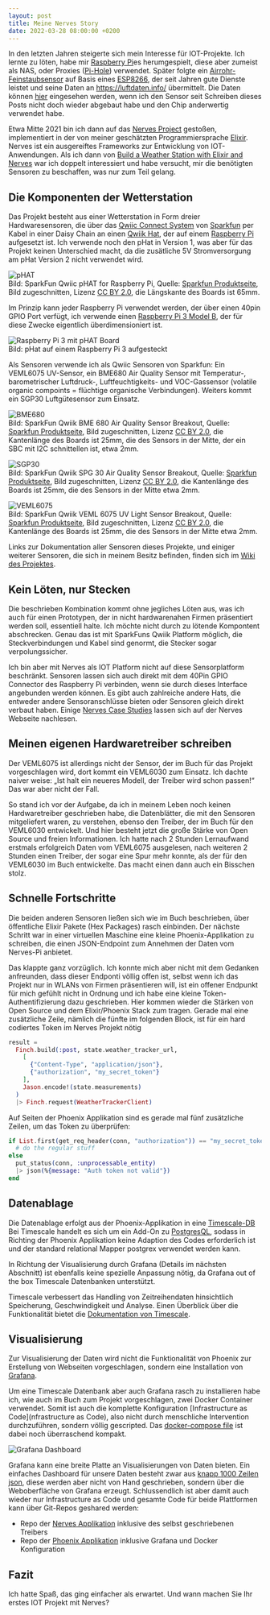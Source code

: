 ```yaml
---
layout: post
title: Meine Nerves Story
date: 2022-03-28 08:00:00 +0200
---
```


In den letzten Jahren steigerte sich mein Interesse für IOT-Projekte. Ich lernte zu löten,
habe mir [Raspberry Pi](https://www.raspberrypi.org/)es herumgespielt, diese aber zumeist als NAS,
oder Proxies ([Pi-Hole](https://pi-hole.net/)) verwendet.
Später folgte ein [Airrohr-Feinstaubsensor]((https://sensor.community/de/sensors/airrohr/))
auf Basis eines [ESP8266](http://esp8266.net/), der seit Jahren gute Dienste leistet und seine Daten
an <https://luftdaten.info/> übermittelt.
Die Daten können [hier](http://deutschland.maps.sensor.community/#14/48.2265/16.4151) eingesehen werden,
wenn ich den Sensor seit Schreiben dieses Posts nicht doch wieder abgebaut habe und den Chip
anderwertig verwendet habe.

Etwa Mitte 2021 bin ich dann auf das [Nerves Project](https://www.nerves-project.org/)
gestoßen, implementiert in der von meiner geschätzten Programmiersprache
[Elixir](https://elixir-lang.org/). Nerves ist ein ausgereiftes Frameworks zur Entwicklung von IOT-Anwendungen.
Als ich dann von
[Build a Weather Station with Elixir and Nerves](https://pragprog.com/titles/passweather/build-a-weather-station-with-elixir-and-nerves/)
war ich doppelt interessiert und habe versucht, mir die benötigten Sensoren zu beschaffen, was nur
zum Teil gelang.

## Die Komponenten der Wetterstation

Das Projekt besteht aus einer Wetterstation in Form dreier Hardwaresensoren, die über das
[Qwiic Connect System](https://www.sparkfun.com/qwiic) von [Sparkfun](https://www.sparkfun.com/)
per Kabel in einer Daisy Chain an einen
[Qwiik Hat](https://www.sparkfun.com/products/retired/15351), der
auf einem [Raspberry Pi](https://www.raspberrypi.org/) aufgesetzt ist. Ich verwende noch den pHat in
Version 1, was aber für das Projekt keinen Unterschied macht, da die zusätliche 5V Stromversorgung am
pHat Version 2 nicht verwendet wird.

![pHAT](/img/nerves/phat.jpg)<br/>
Bild: SparkFun Qwiic pHAT for Raspberry Pi, Quelle: [Sparkfun Produktseite](https://www.sparkfun.com/products/retired/15351),
Bild zugeschnitten, Lizenz [CC BY 2.0](https://creativecommons.org/licenses/by/2.0/), die Längskante
des Boards ist 65mm.

Im Prinzip kann jeder Raspberry Pi verwendet werden, der über einen 40pin GPIO Port verfügt,
ich verwende einen [Raspberry Pi 3 Model B](https://www.raspberrypi.com/products/raspberry-pi-3-model-b/),
der für diese Zwecke eigentlich überdimensioniert ist.

![Raspberry Pi 3 mit pHAT Board](/img/nerves/pi+phat.jpg)<br/>
Bild: pHat auf einem Raspberry Pi 3 aufgesteckt

Als Sensoren verwende ich als Qwiic Sensoren von Sparkfun: Ein VEML6075 UV-Sensor,
ein BME680 Air Quality Sensor mit Temperatur-, barometrischer Luftdruck-, Luftfeuchtigkeits- und
VOC-Gassensor (volatile organic compoints = flüchtige organische Verbindungen). Weiters kommt ein SGP30
Luftgütesensor zum Einsatz.

![BME680](/img/nerves/bme680.jpg)<br/>
Bild: SparkFun Qwiik BME 680 Air Quality Sensor Breakout, Quelle: [Sparkfun Produktseite](https://www.sparkfun.com/products/16466),
Bild zugeschnitten, Lizenz [CC BY 2.0](https://creativecommons.org/licenses/by/2.0/), die Kantenlänge
des Boards ist 25mm, die des Sensors in der Mitte, der ein SBC mit I2C schnittellen ist, etwa 2mm.

![SGP30](/img/nerves/sgp30.jpg)<br/>
Bild: SparkFun Qwiik SPG 30 Air Quality Sensor Breakout, Quelle: [Sparkfun Produktseite](https://www.sparkfun.com/products/16531),
Bild zugeschnitten, Lizenz [CC BY 2.0](https://creativecommons.org/licenses/by/2.0/), die Kantenlänge
des Boards ist 25mm, die des Sensors in der Mitte etwa 2mm.

![VEML6075](/img/nerves/veml6075.jpg)<br/>
Bild: SparkFun Qwiik VEML 6075 UV Light Sensor Breakout, Quelle: [Sparkfun Produktseite](https://www.sparkfun.com/products/15089),
Bild zugeschnitten, Lizenz [CC BY 2.0](https://creativecommons.org/licenses/by/2.0/), die Kantenlänge
des Boards ist 25mm, die des Sensors in der Mitte etwa 2mm.

Links zur Dokumentation aller Sensoren dieses Projekte, und einiger weiterer Sensoren, die sich in
meinem Besitz befinden, finden sich im
[Wiki des Projektes](https://code.informatom.com/Informatom/iot_demo_nerves/wiki/Home).

## Kein Löten, nur Stecken

Die beschrieben Kombination kommt ohne jegliches Löten aus, was ich auch für einen Prototypen, der
in nicht hardwarenahen Firmen präsentiert werden soll, essentiell halte. Ich möchte nicht durch zu
lötende Kompontent abschrecken. Genau das ist mit SparkFuns Qwiik Platform möglich, die
Steckverbindungen und Kabel sind genormt, die Stecker sogar verpolungssicher.

Ich bin aber mit Nerves als IOT Platform nicht auf diese Sensorplatform beschränkt. Sensoren lassen
sich auch direkt mit dem 40Pin GPIO Connector des Raspberry Pi verbinden, wenn sie durch dieses
Interface angebunden werden können. Es gibt auch zahlreiche andere Hats, die entweder andere
Sensoranschlüsse bieten oder Sensoren gleich direkt verbaut haben. Einige
[Nerves Case Studies](https://www.nerves-project.org/case-studies.html) lassen sich auf der Nerves
Webseite nachlesen.

## Meinen eigenen Hardwaretreiber schreiben

Der VEML6075 ist allerdings nicht der Sensor, der im Buch für das Projekt vorgeschlagen wird,
dort kommt ein VEML6030 zum Einsatz. Ich dachte naiver weise: „Ist halt ein neueres Modell,
der Treiber wird schon passen!“ Das war aber nicht der Fall.

So stand ich vor der Aufgabe, da ich in meinem Leben noch keinen Hardwaretreiber geschrieben
habe, die Datenblätter, die mit den Sensoren mitgeliefert waren, zu verstehen, ebenso
den Treiber, der im Buch für den VEML6030 entwickelt. Und hier besteht jetzt die große Stärke
von Open Source und freien Informationen. Ich hatte nach 2 Stunden Lernaufwand erstmals erfolgreich Daten
vom VEML6075 ausgelesen, nach weiteren 2 Stunden einen Treiber, der sogar eine Spur mehr konnte, als
der für den VEML6030 im Buch entwickelte. Das macht einen dann auch ein Bisschen stolz.

## Schnelle Fortschritte

Die beiden anderen Sensoren ließen sich wie im Buch beschrieben, über öffentliche Elixir Pakete
(Hex Packages) rasch einbinden. Der nächste Schritt war in einer virtuellen Maschine eine kleine
Phoenix-Applikation zu schreiben, die einen JSON-Endpoint zum Annehmen der Daten vom Nerves-Pi
anbietet.

Das klappte ganz vorzüglich. Ich konnte mich aber nicht mit dem Gedanken anfreunden, dass dieser
Endponti völlig offen ist, selbst wenn ich das Projekt nur in WLANs von Firmen präsentieren will,
ist ein offener Endpunkt für mich gefühlt nicht in Ordnung und ich habe eine kleine
Token-Authentifizierung dazu geschrieben. Hier kommen wieder die Stärken von Open Source und
dem Elixir/Phoenix Stack zum tragen. Gerade mal eine zusätzliche Zeile, nämlich die fünfte im
folgenden Block, ist für ein hard codiertes Token im Nerves Projekt nötig

```elixir
result =
  Finch.build(:post, state.weather_tracker_url,
    [
      {"Content-Type", "application/json"},
      {"authorization", "my_secret_token"}
    ],
    Jason.encode!(state.measurements)
  )
  |> Finch.request(WeatherTrackerClient)
```

Auf Seiten der Phoenix Applikation sind es gerade mal fünf zusätzliche Zeilen, um das Token zu
überprüfen:

```elixir
if List.first(get_req_header(conn, "authorization")) == "my_secret_token" do
  # do the regular stuff
else
  put_status(conn, :unprocessable_entity)
  |> json(%{message: "Auth token not valid"})
end
```

## Datenablage

Die Datenablage erfolgt aus der Phoenix-Applikation in eine [Timescale-DB](https://www.timescale.com/)
Bei Timescale handelt es sich um ein Add-On zu [PostgresQL](https://www.postgresql.org/), sodass
in Richting der Phoenix Applikation keine Adaption des Codes erforderlich ist und der standard relational
Mapper postgrex verwendet werden kann.

In Richtung der Visualisierung durch Grafana (Details im nächsten Abschnitt) ist ebenfalls keine
spezielle Anpassung nötig, da Grafana out of the box Timescale Datenbanken unterstützt.

Timescale verbessert das Handling von Zeitreihendaten hinsichtlich Speicherung, Geschwindigkeit und Analyse.
Einen Überblick über die Funktionalität bietet die [Dokumentation von Timescale](https://docs.timescale.com/timescaledb/latest/overview).

## Visualisierung

Zur Visualisierung der Daten wird nicht die Funktionalität von Phoenix zur Erstellung von Webseiten
vorgeschlagen, sondern eine Installation von [Grafana](https://grafana.com/).

Um eine Timescale Datenbank aber auch Grafana rasch zu installieren habe ich, wie auch im Buch zum
Projekt vorgeschlagen, zwei Docker Container verwendet. Somit ist auch die komplette Konfiguration
[Infrastructure as Code](nfrastructure as Code), also nicht durch menschliche Intervention durchzuführen,
sondern völlig gescripted. Das [docker-compose file](https://code.informatom.com/Informatom/iot_demo_phoenix/src/branch/master/docker-compose.yml)
ist dabei noch überraschend kompakt.

![Grafana Dashboard](/img/nerves/grafana.png)

Grafana kann eine breite Platte an Visualisierungen von Daten bieten. Ein
einfaches Dashboard für unsere Daten besteht zwar aus
[knapp 1000 Zeilen json]((https://code.informatom.com/Informatom/iot_demo_phoenix/src/branch/master/grafana_dashboard.json)),
diese werden aber nicht von Hand geschrieben, sondern über die Weboberfläche von Grafana erzeugt.
Schlussendlich ist aber damit auch wieder nur Infrastructure as Code und gesamte Code für beide
Plattformen kann über Git-Repos geshared werden:

* Repo der [Nerves Applikation](https://code.informatom.com/Informatom/iot_demo_nerves) inklusive des
selbst geschriebenen Treibers
* Repo der [Phoenix Applikation](https://code.informatom.com/Informatom/iot_demo_phoenix) inklusive
Grafana und Docker Konfiguration

## Fazit

Ich hatte Spaß, das ging einfacher als erwartet. Und wann machen Sie Ihr erstes IOT Projekt mit Nerves?
